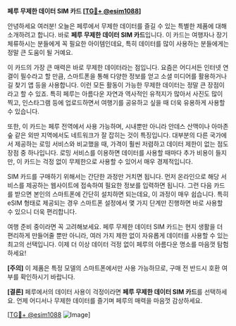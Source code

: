 **페루 무제한 데이터 SIM 카드 [[TG💪+ @esim1088](https://t.me/s/esim1088)]**

안녕하세요 여러분! 오늘은 페루에서 무제한 데이터를 즐길 수 있는 특별한 제품에 대해 소개하려고 합니다. 바로 **페루 무제한 데이터 SIM 카드**입니다. 이 카드는 여행자나 장기 체류하시는 분들에게 꼭 필요한 아이템인데요, 특히 데이터를 많이 사용하는 분들에게는 정말 큰 도움이 될 거예요.

이 카드의 가장 큰 매력은 바로 무제한 데이터라는 점입니다. 요즘은 어디서든 인터넷 연결이 필수라고 할 만큼, 스마트폰을 통해 다양한 정보를 얻고 소셜 미디어를 활용하거나 길 찾기 앱 등을 사용합니다. 이런 모든 활동이 가능한 무제한 데이터는 정말 큰 장점이라고 할 수 있죠. 특히 페루는 아름다운 자연과 역사적인 유적지가 많아서 사진도 많이 찍고, 인스타그램 등에 업로드하면서 여행기를 공유하고 싶을 때 더욱 유용하게 사용할 수 있습니다.

또한, 이 카드는 페루 전역에서 사용 가능하며, 시내뿐만 아니라 안데스 산맥이나 아마존 숲 같은 외딴 지역에서도 네트워크가 잘 잡히는 것이 특징입니다. 대부분의 다른 국가에서 제공하는 로밍 서비스와 비교했을 때, 가격이 훨씬 저렴하고 데이터 제한이 없는 점도 장점 중 하나입니다. 로밍 서비스를 이용하면 데이터를 사용할 때마다 추가 비용이 들지만, 이 카드는 걱정 없이 무제한으로 사용할 수 있어서 매우 경제적입니다.

SIM 카드를 구매하기 위해서는 간단한 과정만 거치면 됩니다. 먼저 온라인으로 해당 서비스를 제공하는 웹사이트에 접속하여 필요한 정보를 입력하면 됩니다. 그런 다음 카드를 받으면 본인의 스마트폰에 간단히 설치하면 되는데요, 이 과정이 매우 쉽습니다. 특히 eSIM 형태로 제공되는 경우 스마트폰 설정에서 몇 가지 단계만 진행하면 바로 사용할 수 있으니 더욱 편리합니다.

여행 준비 중이라면 꼭 고려해보세요. 페루 무제한 데이터 SIM 카드는 현지 생활을 더 편리하게 만들어줄 뿐만 아니라, 여러 가지 제한 없이 자유롭게 데이터를 사용할 수 있는 최고의 선택입니다. 이제 더 이상 데이터 걱정 없이 페루의 아름다운 명소를 마음껏 탐험하세요!

**[주의]** 이 제품은 특정 모델의 스마트폰에서만 사용 가능하므로, 구매 전 반드시 호환 여부를 확인하시기 바랍니다.

**[결론]** 페루에서의 데이터 사용이 걱정이라면 **페루 무제한 데이터 SIM 카드**를 선택하세요. 언제 어디서나 무제한 데이터를 즐기며 페루의 매력을 마음껏 감상하세요.

[[TG💪+ @esim1088](https://t.me/s/esim1088) ![Image](https://i.postimg.cc/Y0z9fWf4/image.png)]